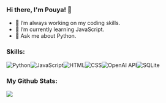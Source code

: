 ### Hi there, I'm Pouya! 👋

- 🔭 I’m always working on my coding skills.
- 🌱 I’m currently learning JavaScript.
- 💬 Ask me about Python.

### Skills:
![Python](https://img.shields.io/badge/python-346c99?style=for-the-badge&logo=python&logoColor=white)![JavaScript](https://img.shields.io/badge/javascript-ddb700?style=for-the-badge&textColor=white&logo=javascript&logoColor=white)![HTML](https://img.shields.io/badge/html-fc4a0b?style=for-the-badge&logo=html5&logoColor=white)![CSS](https://img.shields.io/badge/css-2465f1?style=for-the-badge&logo=css3&logoColor=white)![OpenAI API](https://img.shields.io/badge/openai%20api-080808?style=for-the-badge&logo=openai&logoColor=white)![SQLite](https://img.shields.io/badge/sqlite-044a64?style=for-the-badge&logo=sqlite&logoColor=white)

### My Github Stats:
<p><img src="https://github-readme-stats.vercel.app/api?username=PouyaMT&&show_icons=true&title_color=21C074&icon_color=21C074&text_color=DAF7DD&bg_color=151515"></p>
